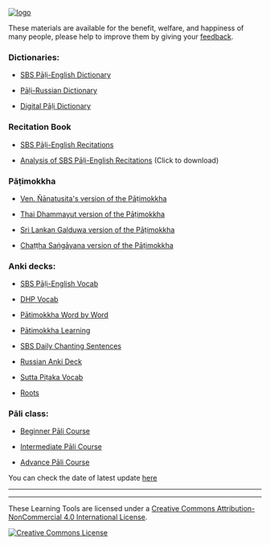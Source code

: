 [![logo](https://user-images.githubusercontent.com/39419221/165271019-e4da74da-05b9-4f46-ade6-3b173966ab75.png)](http://sasanarakkha.org/)

These materials are available for the benefit, welfare, and happiness of many people, please help to improve them by giving your [feedback](https://docs.google.com/forms/d/e/1FAIpQLScNC5v2gQbBCM3giXfYIib9zrp-WMzwJuf_iVXEMX2re4BFFw/viewform?usp=pp_url&entry.1433863141=SBS-study-tools).

### Dictionaries:

- [SBS Pāḷi-English Dictionary](https://sasanarakkha.github.io/study-tools/sbs-pali-dictionary.html)

- [Pāḷi-Russian Dictionary](https://sasanarakkha.github.io/study-tools/ru-pali-dictionary.html)

- [Digital Pāḷi Dictionary](https://digitalpalidictionary.github.io/)

<!-- - [Devamitta Pāḷi Study](https://sasanarakkha.github.io/study-tools/dps.html) -->

### Recitation Book

- [SBS Pāḷi-English Recitations](https://github.com/sasanarakkha/pali-english-recitations/releases/latest/)

- [Analysis of SBS Pāḷi-English Recitations](https://github.com/sasanarakkha/study-tools/releases/latest/download/analysis-of-sbs-pali-english-recitations.pdf) (Click to download)

### Pāṭimokkha

- [Ven. Ñānatusita's version of the Pāṭimokkha](https://github.com/sasanarakkha/nanatusita-patimokkha/releases/latest/)

- [Thai Dhammayut version of the Pāṭimokkha](https://github.com/sasanarakkha/thai-dhammayut-patimokkha/releases/latest/)

- [Sri Lankan Galduwa version of the Pāṭimokkha](https://github.com/sasanarakkha/galduwa-patimokkha/releases/latest/)

- [Chaṭṭha Saṅgāyana version of the Pāṭimokkha](https://github.com/sasanarakkha/chattha-sangayana-patimokkha/releases/latest/)

### Anki decks:

- [SBS Pāḷi-English Vocab](https://sasanarakkha.github.io/study-tools/sbs-pali-english-vocab.html)

- [DHP Vocab](https://sasanarakkha.github.io/study-tools/dhp-vocab.html)

- [Pātimokkha Word by Word](https://sasanarakkha.github.io/study-tools/patimokkha-word-by-word.html)

- [Pātimokkha Learning](https://sasanarakkha.github.io/study-tools/patimokkha-learning.html)

- [SBS Daily Chanting Sentences](https://sasanarakkha.github.io/study-tools/sbs-daily-chanting-sentences.html)

- [Russian Anki Deck](https://sasanarakkha.github.io/study-tools/ru-pali-vocab.html)

- [Sutta Piṭaka Vocab](https://sasanarakkha.github.io/study-tools/sutta-pitaka-vocab.html)

- [Roots](https://sasanarakkha.github.io/study-tools/roots.html)

<!-- - [DHP Learning](https://sasanarakkha.github.io/study-tools/dhp-learning.html) -->
<!-- - [Sutta Q&A](https://sasanarakkha.github.io/study-tools/sutta-q-a.html) -->
<!-- - [Ñāṇatiloka Buddhist Dictionary](https://sasanarakkha.github.io/study-tools/nanatiloka.html) -->
<!-- - [Reading Common Pāli Phrases](https://sasanarakkha.github.io/study-tools/reading-common-pali-phrases.html) -->

### Pāli class:

- [Beginner Pāli Course](https://sasanarakkha.github.io/study-tools/pali-class.html)

- [Intermediate Pāli Course](https://sasanarakkha.github.io/study-tools/pali-class-inter.html)

- [Advance Pāli Course](https://sasanarakkha.github.io/study-tools/pali-class-advance.html)

You can check the date of latest update [here](https://github.com/sasanarakkha/study-tools/releases/latest)

----------

-----------

These Learning Tools are licensed under a [Creative Commons Attribution-NonCommercial 4.0 International License](http://creativecommons.org/licenses/by-nc/4.0/).

<a rel="license" href="http://creativecommons.org/licenses/by-nc/4.0/"><img alt="Creative Commons License" style="border-width:0" src="https://i.creativecommons.org/l/by-nc/4.0/88x31.png" /></a><br />

